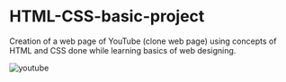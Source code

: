 # HTML-CSS-basic-project

Creation of a web page of YouTube (clone web page) using concepts of HTML and CSS done while learning basics of web designing.


![youtube](https://github.com/ash7901/html-css-basic-project/assets/110192339/97eccc1b-0ea0-4778-914a-c54cde57607c)
